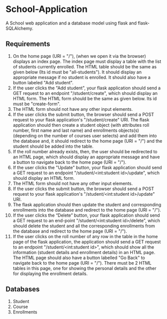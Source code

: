 # School-Application
A School web application and a database model using flask and flask-SQLAlchemy.

## Requirements
1. On the home page (URI = "/"), (when we open it via the browser) displays an index page. The index page must display a table with the list of students currently enrolled. The HTML table should be the same as given below (Its id must be "all-students"). It should display an appropriate message if no student is enrolled. It should also have a button labeled "Add student".
2. If the user clicks the "Add student", your flask application should send a GET request to an endpoint "/student/create", which should display an HTML form. The HTML form should be the same as given below. Its id must be "create-form".
3. The HTML form should not have any other input elements.
4. If the user clicks the submit button, the browser should send a POST request to your flask application's "/student/create" URI. The flask application should then create a student object (with attributes roll number, first name and last name) and enrollments objects(s) (depending on the number of courses user selects) and add them into the database and, it should redirect to the home page (URI = "/") and the student should be added into the table.
5. If the roll number already exists, then, the user should be redirected to an HTML page, which should display an appropriate message and have a button to navigate back to the home page (URI = "/").
6. If the user clicks the "Update" button, your flask application should send a GET request to an endpoint "/student/<int:student id>/update", which should display an HTML form.
7. The HTML form should not have any other input elements.
8. If the user clicks the submit button, the browser should send a POST request to your flask application's "/student/<int:student id>/update" URI.
9. The flask application should then update the student and corresponding enrollments into the database and redirect to the home page (URI = "/").
10. If the user clicks the “Delete” button, your flask application should send a GET request to an end-point "/student/<int:student id>/delete", which should delete the student and all the corresponding enrollments from the database and redirect to the home page (URI = "/").
11. If the user clicks on the roll number of any row in the table in the home page of the flask application, the application should send a GET request to an endpoint "/student/<int:student id>", which should show all the information (student details and enrollment details) in an HTML page. The HTML page should also have a button labelled "Go Back" to navigate back to the home page (URI = "/"). There must be 2 HTML tables in this page, one for showing the personal details and the other for displaying the enrollment details.

## Databases
1. Student
2. Course
3. Enrollments

